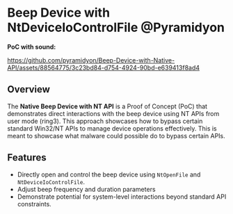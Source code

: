 # Beep Device with NtDeviceIoControlFile @Pyramidyon

**PoC with sound:**

https://github.com/pyramidyon/Beep-Device-with-Native-API/assets/88564775/3c23bd84-d754-4924-90bd-e639413f8ad4

## Overview
The **Native Beep Device with NT API** is a Proof of Concept (PoC) that demonstrates direct interactions with the beep device using NT APIs from user mode (ring3). This approach showcases how to bypass certain standard Win32/NT APIs to manage device operations effectively. This is meant to showcase what malware could possible do to bypass certain APIs.

## Features
- Directly open and control the beep device using `NtOpenFile` and `NtDeviceIoControlFile`.
- Adjust beep frequency and duration parameters
- Demonstrate potential for system-level interactions beyond standard API constraints.

